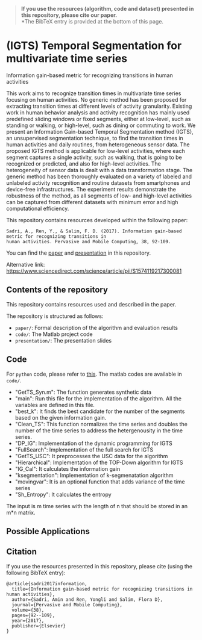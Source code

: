 > **If you use the resources (algorithm, code and dataset) presented in this repository, please cite our paper.**  
*The BibTeX entry is provided at the bottom of this page. 

# (IGTS) Temporal Segmentation for multivariate time series

Information gain-based metric for recognizing transitions in human activities

This work aims to recognize transition times in multivariate time series focusing on human activities. No generic method has been proposed for extracting transition times at different levels of activity granularity. Existing work in human behavior analysis and activity recognition has mainly used predefined sliding windows or fixed segments, either at low-level, such as standing or walking, or high-level, such as dining or commuting to work. We present an Information Gain-based Temporal Segmentation method (IGTS), an unsupervised segmentation technique, to find the transition times in human activities and daily routines, from heterogeneous sensor data. The proposed IGTS method is applicable for low-level activities, where each segment captures a single activity, such as walking, that is going to be recognized or predicted, and also for high-level activities. The heterogeneity of sensor data is dealt with a data transformation stage. The generic method has been thoroughly evaluated on a variety of labeled and unlabeled activity recognition and routine datasets from smartphones and device-free infrastructures. The experiment results demonstrate the robustness of the method, as all segments of low- and high-level activities can be captured from different datasets with minimum error and high computational efficiency.

This repository contains resources developed within the following paper:

	Sadri, A., Ren, Y., & Salim, F. D. (2017). Information gain-based metric for recognizing transitions in 
	human activities. Pervasive and Mobile Computing, 38, 92-109.
  
You can find the [paper](https://github.com/cruiseresearchgroup/IGTS-matlab/blob/master/paper/1-s2.0-S1574119217300081-main.pdf) and [presentation](https://github.com/cruiseresearchgroup/IGTS-matlab/blob/master/Presentation/IGTS-%20Presentation.pptx) in this repository. 

Alternative link: https://www.sciencedirect.com/science/article/pii/S1574119217300081

## Contents of the repository
This repository contains resources used and described in the paper.

The repository is structured as follows:
- `paper/`: Formal description of the algorithm and evaluation results
- `code/`: The Matlab project code
- `presentation/`: The presentation slides

## Code
For `python` code, please refer to [this](https://github.com/cruiseresearchgroup/IGTS-python). The matlab codes are available in `code/`. 
- "GetTS_Syn.m": The function  generates synthetic data
- "main": Run this file for the implementation of the algorithm. All the variables are defined in this file. 
- "best_k": It finds the best candidate for the number of the segments based on the given information gain.
- "Clean_TS": This function normalizes the time series and doubles the number of the time series to address the hetergenousity in the time series.
- "DP_IG": Implementation of the dynamic programming for IGTS
- "FullSearch": Implementation of the full search for IGTS
- "GetTS_USC": It preprocesses the USC data for the algorithm
- "Hierarchical": Implementation of the TOP-Down algorithm for IGTS
- "IG_Cal": It calculates the information gain
- "ksegmentation": Implementation of k-segmenatation algorithm
- "movingvar": It is an optional function that adds variance of the time series
- "Sh_Entropy": It calculates the entropy

The input is m time series with the length of n that should be stored in an m*n matrix.

## Possible Applications

## Citation
If you use the resources presented in this repository, please cite (using the following BibTeX entry):
```
@article{sadri2017information,
  title={Information gain-based metric for recognizing transitions in human activities},
  author={Sadri, Amin and Ren, Yongli and Salim, Flora D},
  journal={Pervasive and Mobile Computing},
  volume={38},
  pages={92--109},
  year={2017},
  publisher={Elsevier}
}
```
